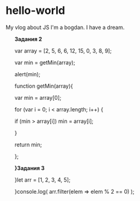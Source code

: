 # hello-world
My vlog about JS
I'm a bogdan.
I have a dream.

<p><strong><ul>Задания 2 </strong></ul>
<ul>var array = [2, 5, 6, 6, 12, 15, 0, 3, 8, 9];</ul>
<ul>var min = getMin(array);</ul>
<ul>alert(min);</p></ul>

<p><ul>function getMin(array){</ul>
    <ul>var min = array[0];</ul>
    <ul>for (var i = 0; i < array.length; i++) {</ul>
       <ul> if (min > array[i]) min = array[i];</ul>
   <ul> }</ul>
   <ul> return min;</ul>
<ul>};</ul></p>

<p><strong><ul>}Задания 3</strong></ul>
<ul>}let arr = [1, 2, 3, 4, 5];</ul>
<ul>}console.log( arr.filter(elem => elem % 2 == 0) );</ul></p>

